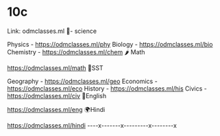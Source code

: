 # 10c
Link: odmclasses.ml
🌹- science

Physics - https://odmclasses.ml/phy
Biology - https://odmclasses.ml/bio
Chemistry - https://odmclasses.ml/chem
🌶️ Math

https://odmclasses.ml/math
🍄SST

Geography - https://odmclasses.ml/geo
Economics - https://odmclasses.ml/eco
History - https://odmclasses.ml/his
Civics - https://odmclasses.ml/civ
🐶English

https://odmclasses.ml/eng
🌍Hindi

https://odmclasses.ml/hindi
----x-------x---------x--------x
